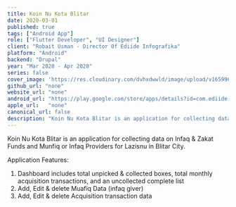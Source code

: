 ```yaml
---
title: Koin Nu Kota Blitar
date: 2020-03-01
published: true
tags: ["Android App"]
role: ["Flutter Developer", "UI Designer"]
client: "Robait Usman - Director Of Ediide Infografika"
platform: "Android" 
backend: "Drupal"
year: "Mar 2020 - Apr 2020"
series: false
cover_image: 'https://res.cloudinary.com/dvhxdwwld/image/upload/v1659966930/cover-koinnu_d3axld.png'
github_url: "none"
website_url: "none"
android_url: "https://play.google.com/store/apps/details?id=com.ediide.koinnublitar"
apple_url:   "none"
canonical_url: false
description: "Koin Nu Kota Blitar is an application for collecting data on Infaq & Zakat Funds and Munfiq."
---
```


Koin Nu Kota Blitar is an application for collecting data on Infaq & Zakat Funds and Munfiq or Infaq Providers for Lazisnu in Blitar City.

Application Features:
1. Dashboard includes total unpicked & collected boxes, total monthly acquisition transactions, and an uncollected complete list
2. Add, Edit & delete Muafiq Data (infaq giver)
3. Add, Edit & delete Acquisition transaction data
  

